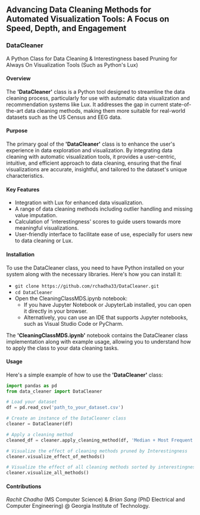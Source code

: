 ## Advancing Data Cleaning Methods for Automated Visualization Tools: A Focus on Speed, Depth, and Engagement

### DataCleaner
A Python Class for Data Cleaning &amp; Interestingness based Pruning for Always On Visualization Tools (Such as Python's Lux)

#### Overview
The **'DataCleaner'** class is a Python tool designed to streamline the data cleaning process, particularly for use with automatic data visualization and recommendation systems like Lux. It addresses the gap in current state-of-the-art data cleaning methods, making them more suitable for real-world datasets such as the US Census and EEG data.

#### Purpose
The primary goal of the **'DataCleaner'** class is to enhance the user's experience in data exploration and visualization. By integrating data cleaning with automatic visualization tools, it provides a user-centric, intuitive, and efficient approach to data cleaning, ensuring that the final visualizations are accurate, insightful, and tailored to the dataset's unique characteristics.

#### Key Features
- Integration with Lux for enhanced data visualization.
- A range of data cleaning methods including outlier handling and missing value imputation.
- Calculation of 'interestingness' scores to guide users towards more meaningful visualizations.
- User-friendly interface to facilitate ease of use, especially for users new to data cleaning or Lux.

#### Installation

To use the DataCleaner class, you need to have Python installed on your system along with the necessary libraries. Here's how you can install it:

- ```git clone https://github.com/rchadha33/DataCleaner.git```
- ```cd DataCleaner```
- Open the CleaningClassMDS.ipynb notebook:
    - If you have Jupyter Notebook or JupyterLab installed, you can open it directly in your browser.
    - Alternatively, you can use an IDE that supports Jupyter notebooks, such as Visual Studio Code or PyCharm.

The **'CleaningClassMDS.ipynb'** notebook contains the DataCleaner class implementation along with example usage, allowing you to understand how to apply the class to your data cleaning tasks.

#### Usage
Here's a simple example of how to use the **'DataCleaner'** class:

```python
import pandas as pd
from data_cleaner import DataCleaner

# Load your dataset
df = pd.read_csv('path_to_your_dataset.csv')

# Create an instance of the DataCleaner class
cleaner = DataCleaner(df)

# Apply a cleaning method
cleaned_df = cleaner.apply_cleaning_method(df, 'Median + Most Frequent')

# Visualize the effect of cleaning methods pruned by Interestingness
cleaner.visualize_effect_of_methods()

# Visualize the effect of all cleaning methods sorted by interestingness
cleaner.visualize_all_methods()
```

#### Contributions
*Rachit Chadha* (MS Computer Science) & *Brian Sang* (PhD Electrical and Computer Engineering) @ Georgia Institute of Technology.





